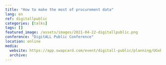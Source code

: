 ```yaml
---
title: "How to make the most of procurement data"
lang: en
ref: digitallpublic
categories: [talks]
tags: []
featured_image: /assets/images/2021-04-22-digitallpublic.png
conference: "DigitALL Public Conference"
location: online
media:
  website: https://app.swapcard.com/event/digitall-public/planning/UGxhbm5pbmdfMzk2Mzc1
  archive: 
---
```

